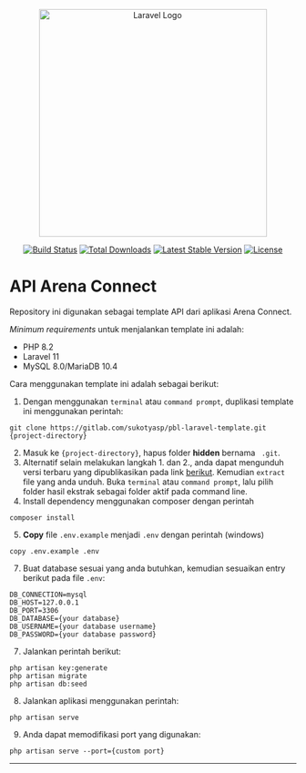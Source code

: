 <p align="center"><a href="https://laravel.com" target="_blank"><img src="https://raw.githubusercontent.com/laravel/art/master/logo-lockup/5%20SVG/2%20CMYK/1%20Full%20Color/laravel-logolockup-cmyk-red.svg" width="400" alt="Laravel Logo"></a></p>

<p align="center">
<a href="https://github.com/laravel/framework/actions"><img src="https://github.com/laravel/framework/workflows/tests/badge.svg" alt="Build Status"></a>
<a href="https://packagist.org/packages/laravel/framework"><img src="https://img.shields.io/packagist/dt/laravel/framework" alt="Total Downloads"></a>
<a href="https://packagist.org/packages/laravel/framework"><img src="https://img.shields.io/packagist/v/laravel/framework" alt="Latest Stable Version"></a>
<a href="https://packagist.org/packages/laravel/framework"><img src="https://img.shields.io/packagist/l/laravel/framework" alt="License"></a>
</p>

# API Arena Connect

Repository ini digunakan sebagai template API dari aplikasi Arena Connect.

<i>Minimum requirements</i> untuk menjalankan template ini adalah:
- PHP 8.2
- Laravel 11
- MySQL 8.0/MariaDB 10.4

Cara menggunakan template ini adalah sebagai berikut:
1. Dengan menggunakan ``terminal`` atau ``command prompt``, duplikasi template ini menggunakan perintah:
```
git clone https://gitlab.com/sukotyasp/pbl-laravel-template.git {project-directory}
```
2. Masuk ke ``{project-directory}``, hapus folder **hidden** bernama `` .git``.
3. Alternatif selain melakukan langkah 1. dan 2., anda dapat mengunduh versi terbaru yang dipublikasikan pada link <a href='https://gitlab.com/sukotyasp/pbl-laravel-template/-/releases'>berikut</a>. Kemudian ``extract`` file yang anda unduh. Buka ``terminal`` atau ``command prompt``, lalu pilih folder hasil ekstrak sebagai folder aktif pada command line.
4. Install dependency menggunakan composer dengan perintah

```
composer install
```
5. __Copy__ file ``.env.example`` menjadi ``.env`` dengan perintah (windows)
```
copy .env.example .env
```
7. Buat database sesuai yang anda butuhkan, kemudian sesuaikan entry berikut pada file ``.env``:
```
DB_CONNECTION=mysql
DB_HOST=127.0.0.1
DB_PORT=3306
DB_DATABASE={your database}
DB_USERNAME={your database username}
DB_PASSWORD={your database password}
```
7. Jalankan perintah berikut:
```
php artisan key:generate
php artisan migrate
php artisan db:seed
```
8. Jalankan aplikasi menggunakan perintah:
```
php artisan serve
```
9. Anda dapat memodifikasi port yang digunakan:
```
php artisan serve --port={custom port}
```
<hr>
